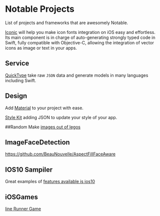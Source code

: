 # Notable Projects
List of projects and frameworks that are awesomely Notable.

[Iconic](https://github.com/dzenbot/Iconic) will help you make icon fonts integration on iOS easy and effortless. Its main component is in charge of auto-generating strongly typed code in Swift, fully compatible with Objective-C, allowing the integration of vector icons as image or text in your apps.

## Service
[QuickType](https://swift.quicktype.io/) take raw `JSON` data and generate models in many languages including Swift.


## Design
Add [Material](https://github.com/CosmicMind/Material) to your project with ease. 

[Style Kit](https://github.com/146BC/StyleKit) adding JSON to update your style of your app.

##Random
Make [images out of legos](https://github.com/StefanLage/LegofySwift)

## ImageFaceDetection
https://github.com/BeauNouvelle/AspectFillFaceAware


## IOS10 Sampiler
Great examples of [features available is ios10](https://github.com/shu223/iOS-10-Sampler)


## iOSGames
[line Runner Game](https://github.com/jocelynlih/SwiftGameBook)
